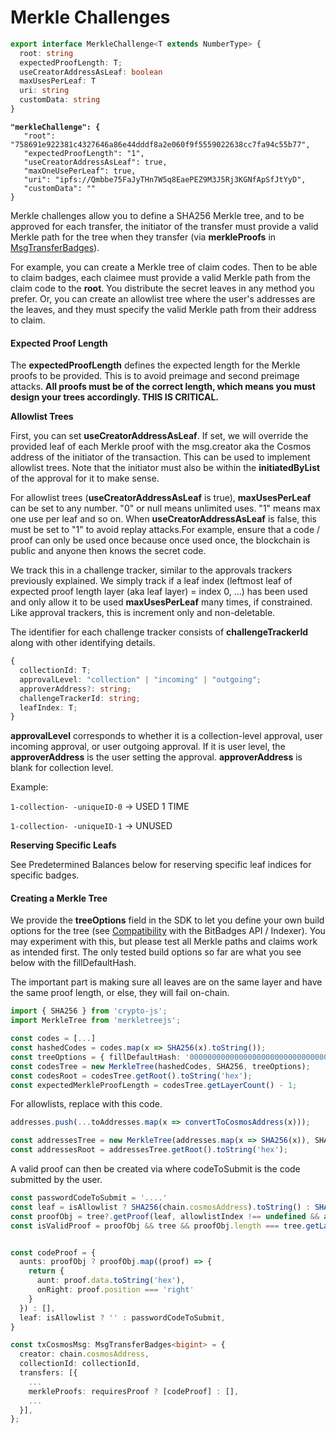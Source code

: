 # Merkle Challenges

```typescript
export interface MerkleChallenge<T extends NumberType> {
  root: string
  expectedProofLength: T;
  useCreatorAddressAsLeaf: boolean
  maxUsesPerLeaf: T
  uri: string
  customData: string
}
```

<pre class="language-json"><code class="lang-json"><strong>"merkleChallenge": {
</strong>   "root": "758691e922381c4327646a86e44dddf8a2e060f9f5559022638cc7fa94c55b77",
   "expectedProofLength": "1",
   "useCreatorAddressAsLeaf": true,
   "maxOneUsePerLeaf": true,
   "uri": "ipfs://Qmbbe75FaJyTHn7W5q8EaePEZ9M3J5Rj3KGNfApSfJtYyD",
   "customData": ""
}
</code></pre>

Merkle challenges allow you to define a SHA256 Merkle tree, and to be approved for each transfer, the initiator of the transfer must provide a valid Merkle path for the tree when they transfer (via **merkleProofs** in [MsgTransferBadges](../../create-and-broadcast-txs/cosmos-sdk-msgs/msgtransferbadges.md)).

For example, you can create a Merkle tree of claim codes. Then to be able to claim badges, each claimee must provide a valid Merkle path from the claim code to the **root**. You distribute the secret leaves in any method you prefer. Or, you can create an allowlist tree where the user's addresses are the leaves, and they must specify the valid Merkle path from their address to claim.

#### Expected Proof Length

The **expectedProofLength** defines the expected length for the Merkle proofs to be provided. This is to avoid preimage and second preimage attacks. **All proofs must be of the correct length, which means you must design your trees accordingly. THIS IS CRITICAL.**

**Allowlist Trees**

First, you can set **useCreatorAddressAsLeaf**. If set, we will override the provided leaf of each Merkle proof with the msg.creator aka the Cosmos address of the initiator of the transaction. This can be used to implement allowlist trees. Note that the initiator must also be within the **initiatedByList** of the approval for it to make sense.

For allowlist trees (**useCreatorAddressAsLeaf** is true), **maxUsesPerLeaf** can be set to any number. "0" or null means unlimited uses. "1" means max one use per leaf and so on. When **useCreatorAddressAsLeaf** is false, this must be set to "1" to avoid replay attacks.For example, ensure that a code / proof can only be used once because once used once, the blockchain is public and anyone then knows the secret code.

We track this in a challenge tracker, similar to the approvals trackers previously explained. We simply track if a leaf index (leftmost leaf of expected proof length layer (aka leaf layer) = index 0, ...) has been used and only allow it to be used **maxUsesPerLeaf** many times, if constrained. Like approval trackers, this is increment only and non-deletable.

The identifier for each challenge tracker consists of **challengeTrackerId** along with other identifying details.

```typescript
{
  collectionId: T;
  approvalLevel: "collection" | "incoming" | "outgoing";
  approverAddress?: string;
  challengeTrackerId: string;
  leafIndex: T;
}
```

**approvalLevel** corresponds to whether it is a collection-level approval, user incoming approval, or user outgoing approval. If it is user level, the **approverAddress** is the user setting the approval. **approverAddress** is blank for collection level.

Example:

`1-collection- -uniqueID-0` -> USED 1 TIME

`1-collection- -uniqueID-1` -> UNUSED



**Reserving Specific Leafs**

See Predetermined Balances below for reserving specific leaf indices for specific badges.

#### **Creating a Merkle Tree**

We provide the **treeOptions** field in the SDK to let you define your own build options for the tree (see [Compatibility](../../bitbadges-api/designing-for-compatibility.md) with the BitBadges API / Indexer). You may experiment with this, but please test all Merkle paths and claims work as intended first. The only tested build options so far are what you see below with the fillDefaultHash.

The important part is making sure all leaves are on the same layer and have the same proof length, or else, they will fail on-chain.

```typescript
import { SHA256 } from 'crypto-js';
import MerkleTree from 'merkletreejs';

const codes = [...]
const hashedCodes = codes.map(x => SHA256(x).toString());
const treeOptions = { fillDefaultHash: '0000000000000000000000000000000000000000000000000000000000000000' }
const codesTree = new MerkleTree(hashedCodes, SHA256, treeOptions);
const codesRoot = codesTree.getRoot().toString('hex');
const expectedMerkleProofLength = codesTree.getLayerCount() - 1;
```

For allowlists, replace with this code.

```typescript
addresses.push(...toAddresses.map(x => convertToCosmosAddress(x)));

const addressesTree = new MerkleTree(addresses.map(x => SHA256(x)), SHA256, treeOptions)
const addressesRoot = addressesTree.getRoot().toString('hex');
```

A valid proof can then be created via where codeToSubmit is the code submitted by the user.

```typescript
const passwordCodeToSubmit = '....'
const leaf = isAllowlist ? SHA256(chain.cosmosAddress).toString() : SHA256(passwordCodeToSubmit).toString();
const proofObj = tree?.getProof(leaf, allowlistIndex !== undefined && allowlistIndex >= 0 ? allowlistIndex : undefined);
const isValidProof = proofObj && tree && proofObj.length === tree.getLayerCount() - 1;


const codeProof = {
  aunts: proofObj ? proofObj.map((proof) => {
    return {
      aunt: proof.data.toString('hex'),
      onRight: proof.position === 'right'
    }
  }) : [],
  leaf: isAllowlist ? '' : passwordCodeToSubmit,
}

const txCosmosMsg: MsgTransferBadges<bigint> = {
  creator: chain.cosmosAddress,
  collectionId: collectionId,
  transfers: [{
    ...
    merkleProofs: requiresProof ? [codeProof] : [],
    ...
  }],
};
```

